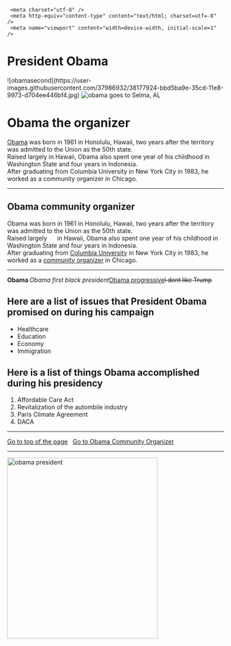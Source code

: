 <!doctype html>
<html>
<head>
     <title>TownhallRGV</title> 
	 
	 <meta charset="utf-8" />
	 <meta http-equiv="content-type" content="text/html; charset=utf=-8" />
	 <meta name="viewport" content="width=device-width, initial-scale=1" />

</head> 

<body>
<h1>President Obama</h1>
![obamasecond](https://user-images.githubusercontent.com/37986932/38177924-bbd5ba9e-35cd-11e8-9973-d704ee446bf4.jpg)
<img src="images/selma2.jpg"   alt="obama goes to Selma, AL"/>

<h1 id="top">Obama the organizer</h1>
<p><a href="https://www.obama.org/"> Obama</a>  was born in 1961 in Honolulu, Hawaii, two years after the territory was admitted to 
the Union as the 50th state. <br> Raised largely in Hawaii, Obama also spent one year of his childhood 
in Washington State and four years in Indonesia. <br> After graduating from Columbia University in
 New York City in 1983, he worked as a community organizer in Chicago.</p>
<hr>
<h2 id="obamacommunityorganizer">Obama community organizer</h2>
<p>Obama was born in 1961 in Honolulu, Hawaii, two years after the territory was admitted to 
the Union as the 50th state. <br> Raised largely &nbsp;&nbsp;&nbsp;&nbsp; in Hawaii, Obama also spent one year of his childhood 
in Washington State and four years in Indonesia. <br> After graduating from <a href="https://www.columbia.edu/"> Columbia University</a> in
 New York City in 1983, he worked as a <a href="https://www.nationalreview.com/2008/09/what-did-obama-do-community-organizer-byron-york/"> community organizer</a> in Chicago.</p>
<hr>
<p><strong>Obama </strong><em>Obama first black president</em><u>Obama progressive</u><strike>I dont like Trump </strike> </p>

<h2>Here are a list of issues that President Obama promised on during his campaign</h2>
<ul> 
<li>Healthcare </li>
<li>Education </li>
<li>Economy </li>
<li>Immigration </li>
</ul>

<h2>Here is a list of things Obama accomplished during his presidency</h2>
<ol>
<li>Affordable Care Act</li>
<li>Revitalization of the autombile industry</li>
<li>Paris Climate Agreement</li>
<li>DACA</li>
</ol>
<hr>
<a href="#top">Go to top of the page</a>
&nbsp;
<a href="#obamacommunityorganizer">Go to Obama Community Organizer</a>
<hr>

<img src="images/obamasecond.jpg"   width="350" height="420" alt="obama president"/>






 </body>
</html>
